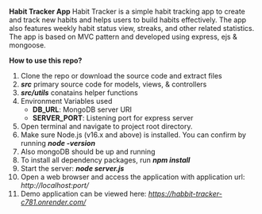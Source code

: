 **Habit Tracker App**
Habit Tracker is a simple habit tracking app to create and track new habits and helps users to build habits effectively. The app also features weekly habit status view, streaks, and other related statistics.
The app is based on MVC pattern and developed using express, ejs & mongoose.

**How to use this repo?**
1. Clone the repo or download the source code and extract files
2. **_src_** primary source code for models, views, & controllers
3. **_src/utils_** conatains helper functions
4. Environment Variables used
    - **DB_URL**: MongoDB server URI
    - **SERVER_PORT**: Listening port for express server
5. Open terminal and navigate to project root directory.
6. Make sure Node.js (v16.x and above) is installed. You can confirm by running **_node -version_**
7. Also mongoDB should be up and running
8. To install all dependency packages, run **_npm install_**
9. Start the server: **_node server.js_**
10. Open a web browser and access the application with application url: _http://localhost:port/_
11. Demo application can be viewed here: _https://habbit-tracker-c781.onrender.com/_
